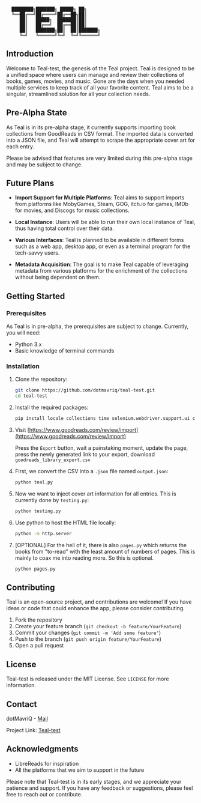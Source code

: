       ████████╗███████╗ █████╗ ██╗     
      ╚══██╔══╝██╔════╝██╔══██╗██║     
         ██║   █████╗  ███████║██║     
         ██║   ██╔══╝  ██╔══██║██║     
         ██║   ███████╗██║  ██║███████╗
         ╚═╝   ╚══════╝╚═╝  ╚═╝╚══════╝

## Introduction

Welcome to Teal-test, the genesis of the Teal project. Teal is designed to be a unified space where users can manage and review their collections of books, games, movies, and music. Gone are the days when you needed multiple services to keep track of all your favorite content. Teal aims to be a singular, streamlined solution for all your collection needs.

## Pre-Alpha State

As Teal is in its pre-alpha stage, it currently supports importing book collections from GoodReads in CSV format. The imported data is converted into a JSON file, and Teal will attempt to scrape the appropriate cover art for each entry.

Please be advised that features are very limited during this pre-alpha stage and may be subject to change.

## Future Plans

- **Import Support for Multiple Platforms**: Teal aims to support imports from platforms like MobyGames, Steam, GOG, itch.io for games, IMDb for movies, and Discogs for music collections.

- **Local Instance**: Users will be able to run their own local instance of Teal, thus having total control over their data.

- **Various Interfaces**: Teal is planned to be available in different forms such as a web app, desktop app, or even as a terminal program for the tech-savvy users.

- **Metadata Acquisition**: The goal is to make Teal capable of leveraging metadata from various platforms for the enrichment of the collections without being dependent on them.

## Getting Started

### Prerequisites

As Teal is in pre-alpha, the prerequisites are subject to change. Currently, you will need:

- Python 3.x
- Basic knowledge of terminal commands

### Installation

1. Clone the repository:
   ```sh
   git clone https://github.com/dotmavriq/teal-test.git
   cd teal-test
   ```

2. Install the required packages:
   ```sh
   pip install locale collections time selenium.webdriver.support.ui csv json selenium selenium.webdriver.support os ast selenium.webdriver.common.by bs4
   ```

3. Visit [https://www.goodreads.com/review/import](https://www.goodreads.com/review/import)

   Press the `Export` button, wait a painstaking moment, update the page, press the newly generated link to your export, download `goodreads_library_export.csv`

5. First, we convert the CSV into a `.json` file named `output.json`:
   ```sh
   python teal.py
   ```

6. Now we want to inject cover art information for all entries. This is currently done by `testing.py`:
   ```sh
   python testing.py
   ```

7. Use python to host the HTML file locally:
   ```sh
   python -m http.server
   ```

8. [OPTIONAL] For the hell of it, there is also `pages.py` which returns the books from "to-read" with the least amount of numbers of pages. This is mainly to coax me into reading more. So this is optional.
   ```sh
   python pages.py
   ```

## Contributing

Teal is an open-source project, and contributions are welcome! If you have ideas or code that could enhance the app, please consider contributing.

1. Fork the repository
2. Create your feature branch (`git checkout -b feature/YourFeature`)
3. Commit your changes (`git commit -m 'Add some feature'`)
4. Push to the branch (`git push origin feature/YourFeature`)
5. Open a pull request

## License

Teal-test is released under the MIT License. See `LICENSE` for more information.

## Contact

dotMavriQ - [Mail](dotmavriq@dotmavriq.life) 

Project Link: [Teal-test](https://github.com/dotMavriQ/teal-test/)

## Acknowledgments

- LibreReads for inspiration
- All the platforms that we aim to support in the future

Please note that Teal-test is in its early stages, and we appreciate your patience and support. If you have any feedback or suggestions, please feel free to reach out or contribute.
